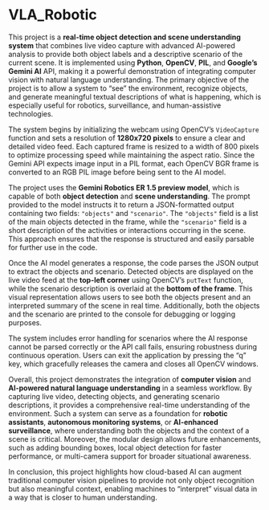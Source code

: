 # VLA_Robotic
This project is a **real-time object detection and scene understanding system** that combines live video capture with advanced AI-powered analysis to provide both object labels and a descriptive scenario of the current scene. It is implemented using **Python**, **OpenCV**, **PIL**, and **Google’s Gemini AI** API, making it a powerful demonstration of integrating computer vision with natural language understanding. The primary objective of the project is to allow a system to “see” the environment, recognize objects, and generate meaningful textual descriptions of what is happening, which is especially useful for robotics, surveillance, and human-assistive technologies.

The system begins by initializing the webcam using OpenCV’s `VideoCapture` function and sets a resolution of **1280x720 pixels** to ensure a clear and detailed video feed. Each captured frame is resized to a width of 800 pixels to optimize processing speed while maintaining the aspect ratio. Since the Gemini API expects image input in a PIL format, each OpenCV BGR frame is converted to an RGB PIL image before being sent to the AI model.

The project uses the **Gemini Robotics ER 1.5 preview model**, which is capable of both **object detection** and **scene understanding**. The prompt provided to the model instructs it to return a JSON-formatted output containing two fields: `"objects"` and `"scenario"`. The `"objects"` field is a list of the main objects detected in the frame, while the `"scenario"` field is a short description of the activities or interactions occurring in the scene. This approach ensures that the response is structured and easily parsable for further use in the code.

Once the AI model generates a response, the code parses the JSON output to extract the objects and scenario. Detected objects are displayed on the live video feed at the **top-left corner** using OpenCV’s `putText` function, while the scenario description is overlaid at the **bottom of the frame**. This visual representation allows users to see both the objects present and an interpreted summary of the scene in real time. Additionally, both the objects and the scenario are printed to the console for debugging or logging purposes.

The system includes error handling for scenarios where the AI response cannot be parsed correctly or the API call fails, ensuring robustness during continuous operation. Users can exit the application by pressing the “q” key, which gracefully releases the camera and closes all OpenCV windows.

Overall, this project demonstrates the integration of **computer vision** and **AI-powered natural language understanding** in a seamless workflow. By capturing live video, detecting objects, and generating scenario descriptions, it provides a comprehensive real-time understanding of the environment. Such a system can serve as a foundation for **robotic assistants**, **autonomous monitoring systems**, or **AI-enhanced surveillance**, where understanding both the objects and the context of a scene is critical. Moreover, the modular design allows future enhancements, such as adding bounding boxes, local object detection for faster performance, or multi-camera support for broader situational awareness.

In conclusion, this project highlights how cloud-based AI can augment traditional computer vision pipelines to provide not only object recognition but also meaningful context, enabling machines to “interpret” visual data in a way that is closer to human understanding.
